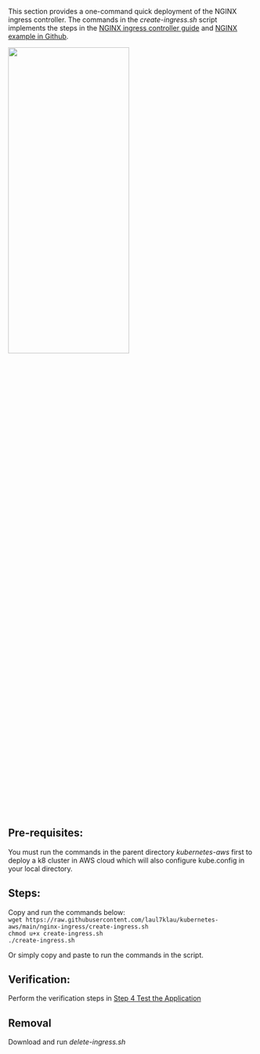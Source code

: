 This section provides a one-command quick deployment of the NGINX ingress controller. 
The commands in the *create-ingress.sh* script implements the steps in the [NGINX ingress controller guide](https://github.com/laul7klau/kubernetes-aws/edit/main/nginx/README.md) and [NGINX example in Github](https://github.com/nginxinc/kubernetes-ingress/tree/master/examples/complete-example).  


<img src="https://github.com/laul7klau/kubernetes-aws/blob/main/nginx-ingress/NginxIngress.png" width="70%" height="40%">

## Pre-requisites:
You must run the commands in the parent directory *kubernetes-aws* first to deploy a k8 cluster in AWS cloud which will also configure kube.config in your local directory.

## Steps:  
Copy and run the commands below:   
``wget https://raw.githubusercontent.com/laul7klau/kubernetes-aws/main/nginx-ingress/create-ingress.sh``    
``chmod u+x create-ingress.sh``   
``./create-ingress.sh``     

Or simply copy and paste to run the commands in the script.

## Verification:  
Perform the verification steps in [Step 4 Test the Application](https://github.com/nginxinc/kubernetes-ingress/tree/master/examples/complete-example)  

## Removal
Download and run *delete-ingress.sh*


